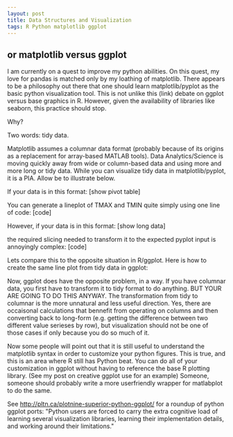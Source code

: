 ```yaml
---
layout: post
title: Data Structures and Visualization
tags: R Python matplotlib ggplot
---
```

## or matplotlib versus ggplot

I am currently on a quest to improve my python abilities. On this quest, my love for pandas is matched only by my loathing of matplotlib. There appears to be a philosophy out there that one should learn matplotlib/pyplot as the basic python visualization tool. This is not unlike this (link) debate on ggplot versus base graphics in R. However, given the availability of libraries like seaborn, this practice should stop. 

Why? 

Two words: tidy data.

Matplotlib assumes a columnar data format (probably because of its origins as a replacement for array-based MATLAB tools). Data Analytics/Science is moving quickly away from wide or column-based data and using more and more long or tidy data. While you can visualize tidy data in matplotlib/pyplot, it is a PIA. Allow be to illustrate below.

If your data is in this format:
[show pivot table]

You can generate a lineplot of TMAX and TMIN quite simply using one line of code:
[code]

However, if your data is in this format:
[show long data]

the required slicing needed to transform it to the expected pyplot input is annoyingly complex:
[code]

Lets compare this to the opposite situation in R/ggplot.
Here is how to create the same line plot from tidy data in ggplot:


Now, ggplot does have the opposite problem, in a way. If you have columnar data, you first have to transform it to tidy format to do anything. BUT YOUR ARE GOING TO DO THIS ANYWAY. The transformation from tidy to columnar is the more unnatural and less useful direction. Yes, there are occaisonal calculations that bennefit from operating on columns and then converting back to long-form (e.g. getting the difference between two different value serieses by row), but visualization should not be one of those cases if only because you do so much of it.

Now some people will point out that it is still useful to understand the matplotlib syntax in order to customize your python figures. This is true, and this is an area where R still has Python beat. You can do all of your customization in ggplot without having to reference the base R plotting library. (See my post on creative ggplot use for an example) Someone, someone should probably write a more userfriendly wrapper for matlabplot to do the same.

See http://pltn.ca/plotnine-superior-python-ggplot/ for a roundup of python ggplot ports: "Python users are forced to carry the extra cognitive load of learning several visualization libraries, learning their implementation details, and working around their limitations."
